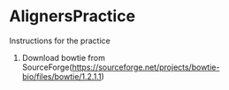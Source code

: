 # AlignersPractice

Instructions for the practice

1. Download bowtie from SourceForge(https://sourceforge.net/projects/bowtie-bio/files/bowtie/1.2.1.1)
